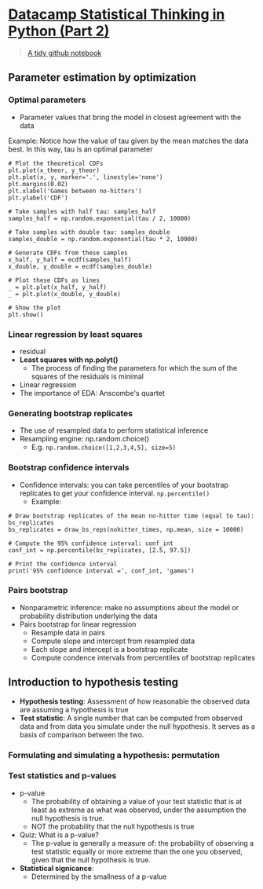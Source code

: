 # [Datacamp Statistical Thinking in Python (Part 2)](https://learn.datacamp.com/courses/statistical-thinking-in-python-part-2)

> [A tidy github notebook](https://github.com/wblakecannon/DataCamp/tree/master/07-statistical-thinking-in-python-(part-2))

## Parameter estimation by optimization
### Optimal parameters
* Parameter values that bring the model in closest agreement with
the data

Example: Notice how the value of tau given by the mean matches the data best. In this way, tau is an optimal parameter
```
# Plot the theoretical CDFs
plt.plot(x_theor, y_theor)
plt.plot(x, y, marker='.', linestyle='none')
plt.margins(0.02)
plt.xlabel('Games between no-hitters')
plt.ylabel('CDF')

# Take samples with half tau: samples_half
samples_half = np.random.exponential(tau / 2, 10000)

# Take samples with double tau: samples_double
samples_double = np.random.exponential(tau * 2, 10000)

# Generate CDFs from these samples
x_half, y_half = ecdf(samples_half)
x_double, y_double = ecdf(samples_double)

# Plot these CDFs as lines
_ = plt.plot(x_half, y_half)
_ = plt.plot(x_double, y_double)

# Show the plot
plt.show()
```

### Linear regression by least squares
* residual
* **Least squares with np.polyt()**
    - The process of finding the parameters for which the sum of the squares of the residuals is minimal   
* Linear regression
* The importance of EDA: Anscombe's quartet

### Generating bootstrap replicates
* The use of resampled data to perform statistical inference
* Resampling engine: np.random.choice()
    - E.g. `np.random.choice([1,2,3,4,5], size=5)`

### Bootstrap confidence intervals
* Confidence intervals: you can take percentiles of your bootstrap replicates to get your confidence interval. `np.percentile()`
    - Example:
```
# Draw bootstrap replicates of the mean no-hitter time (equal to tau): bs_replicates
bs_replicates = draw_bs_reps(nohitter_times, np.mean, size = 10000)

# Compute the 95% confidence interval: conf_int
conf_int = np.percentile(bs_replicates, [2.5, 97.5])

# Print the confidence interval
print('95% confidence interval =', conf_int, 'games')
```

### Pairs bootstrap
* Nonparametric inference: make no assumptions about the model or probability distribution underlying the data
* Pairs bootstrap for linear regression
    - Resample data in pairs
    - Compute slope and intercept from resampled data
    - Each slope and intercept is a bootstrap replicate
    - Compute condence intervals from percentiles of bootstrap replicates

## Introduction to hypothesis testing
* **Hypothesis testing**: Assessment of how reasonable the observed data are assuming a hypothesis is true
* **Test statistic**: A single number that can be computed from observed data and from data you simulate under the null hypothesis. It serves as a basis of comparison between the two.

### Formulating and simulating a hypothesis: permutation

### Test statistics and p-values
* p-value
    - The probability of obtaining a value of your test statistic that is at least as extreme as what was observed, under the assumption the null hypothesis is true.
    - NOT the probability that the null hypothesis is true
* Quiz: What is a p-value?
    - The p-value is generally a measure of: the probability of observing a test statistic equally or more extreme than the one you observed, given that the null hypothesis is true.
* **Statistical signicance**:
    - Determined by the smallness of a p-value



